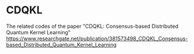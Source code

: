 # CDQKL
The related codes of the paper "CDQKL: Consensus-based Distributed Quantum Kernel Learning"
https://www.researchgate.net/publication/381573498_CDQKL_Consensus-based_Distributed_Quantum_Kernel_Learning
